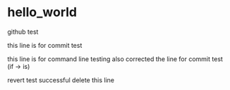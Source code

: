 # hello_world
github test

this line is for commit test

this line is for command line testing
also corrected the line for commit test (if -> is)

revert test successful
delete this line
